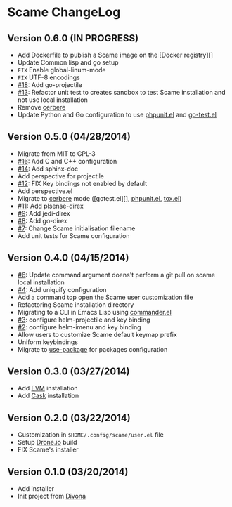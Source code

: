 # Scame ChangeLog

## Version 0.6.0 (IN PROGRESS)

- Add Dockerfile to publish a Scame image on the [Docker registry][]
- Update Common lisp and go setup
- `FIX` Enable global-linum-mode
- `FIX` UTF-8 encodings
- [#18][]: Add go-projectile
- [#13][]: Refactor unit test to creates sandbox to test Scame installation and not use local installation
- Remove [cerbere][]
- Update Python and Go configuration to use [phpunit.el][] and [go-test.el][]

## Version 0.5.0 (04/28/2014)

- Migrate from MIT to GPL-3
- [#16][]: Add C and C++ configuration
- [#14][]: Add sphinx-doc
- Add perspective for projectile
- [#12][]: FIX Key bindings not enabled by default
- Add perspective.el
- Migrate to [cerbere][] mode ([gotest.el][], [phpunit.el][], [tox.el][])
- [#11][]: Add plsense-direx
- [#9][]: Add jedi-direx
- [#8][]: Add go-direx
- [#7][]: Change Scame initialisation filename
- Add unit tests for Scame configuration

## Version 0.4.0 (04/15/2014)

- [#6][]: Update command argument doens't perform a git pull on scame local installation
- [#4][]: Add uniquify configuration
- Add a command top open the Scame user customization file
- Refactoring Scame installation directory
- Migrating to a CLI in Emacs Lisp using [commander.el][]
- [#3][]: configure helm-projectile and key binding
- [#2][]: configure helm-imenu and key binding
- Allow users to customize Scame default keymap prefix
- Uniform keybindings
- Migrate to [use-package][] for packages configuration

## Version 0.3.0 (03/27/2014)

- Add [EVM][] installation
- Add [Cask][] installation

## Version 0.2.0 (03/22/2014)

- Customization in ``$HOME/.config/scame/user.el`` file
- Setup [Drone.io](https://drone.io) build
- FIX Scame's installer

## Version 0.1.0 (03/20/2014)

- Add installer
- Init project from [Divona][]


[use-package]: https://github.com/jwiegley/use-package
[commander.el]: https://github.com/rejeep/commander.el

[go-test.el]: https://github.com/nlamirault/gotest.el
[phpunit.el]: https://github.com/nlamirault/phpunit.el
[tox.el]: https://github.com/chmouel/tox.el
[cerbere]: https://github.com/nlamirault/cerbere
[divona]: https://github.com/nlamirault/divona
[Cask]: https://github.com/cask/cask
[EVM]: https://github.com/rejeep/evm

[#18]: https://github.com/nlamirault/scame/issues/18
[#16]: https://github.com/nlamirault/scame/issues/16
[#14]: https://github.com/nlamirault/scame/issues/14
[#13]: https://github.com/nlamirault/scame/issues/13
[#12]: https://github.com/nlamirault/scame/issues/12
[#11]: https://github.com/nlamirault/scame/issues/11
[#9]: https://github.com/nlamirault/scame/issues/9
[#8]: https://github.com/nlamirault/scame/issues/8
[#7]: https://github.com/nlamirault/scame/issues/7
[#6]: https://github.com/nlamirault/scame/issues/6
[#4]: https://github.com/nlamirault/scame/issues/4
[#3]: https://github.com/nlamirault/scame/issues/3
[#2]: https://github.com/nlamirault/scame/issues/2
